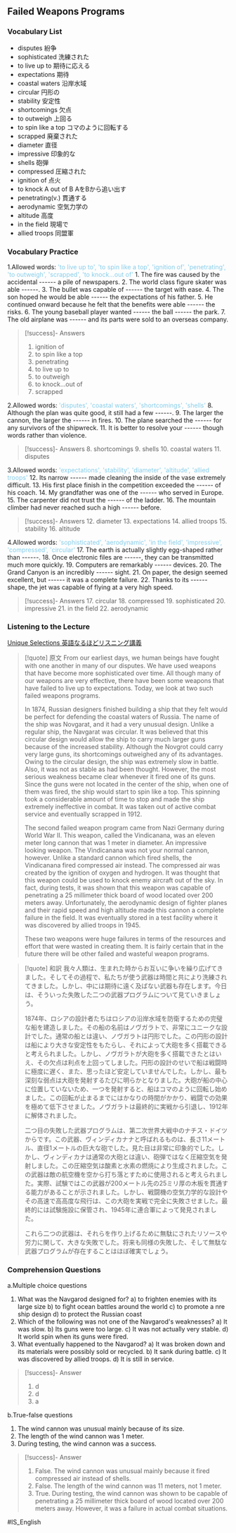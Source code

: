 ## Failed Weapons Programs

### Vocabulary List
- disputes
    紛争
- sophisticated
    洗練された
- to live up to
    期待に応える
- expectations
    期待
- coastal waters
    沿岸水域
- circular
    円形の
- stability
    安定性
- shortcomings
    欠点
- to outweigh
    上回る
- to spin like a top
    コマのように回転する
- scrapped
    廃棄された
- diameter
    直径
- impressive
    印象的な
- shells
    砲弾
- compressed
    圧縮された
- ignition of
    点火
- to knock A out of B
    AをBから追い出す
- penetrating(v.)
    貫通する
- aerodynamic
    空気力学の
- altitude
    高度
- in the field
    現場で
- allied troops
    同盟軍

### Vocabulary Practice
1.Allowed words: <span style="color: #87CEEB;"> 'to live up to', 'to spin like a top', 'ignition of', 'penetrating', 'to outweigh', 'scrapped', 'to knock...out of' </span>
    1. The fire was caused by the accidental ------ a pile of newspapers.
    2. The world class figure skater was able ------.
    3. The bullet was capable of ------ the target with ease.
    4. The son hoped he would be able ------ the expectations of his father.
    5. He continued onward because he felt that the benefits were able ------ the risks.
    6. The young baseball player wanted ------ the ball ------ the park.
    7. The old airplane was ------ and its parts were sold to an overseas company.
> [!success]- Answers
> 1. ignition of
> 2. to spin like a top
> 3. penetrating
> 4. to live up to
> 5. to outweigh
> 6. to knock...out of
> 7. scrapped

2.Allowed words: <span style="color: #87CEEB;"> 'disputes', 'coastal waters', 'shortcomings', 'shells' </span>
    8. Although the plan was quite good, it still had a few ------.
    9. The larger the cannon, the larger the ------ in fires.
    10. The plane searched the ------ for any survivors of the shipwreck.
    11. It is better to resolve your ------ though words rather than violence.
> [!success]- Answers
> 8. shortcomings
> 9. shells
> 10. coastal waters
> 11. disputes

3.Allowed words: <span style="color: #87CEEB;"> 'expectations', 'stability', 'diameter', 'altitude', 'allied troops' </span>
    12. Its narrow ------ made cleaning the inside of the vase extremely difficult.
    13. His first place finish in the competition exceeded the ------ of his coach.
    14. My grandfather was one of the ------ who served in Europe.
    15. The carpenter did not trust the ------ of the ladder.
    16. The mountain climber had never reached such a high ------ before.
> [!success]- Answers
> 12. diameter
> 13. expectations
> 14. allied troops
> 15. stability
> 16. altitude

4.Allowed words: <span style="color: #87CEEB;"> 'sophisticated', 'aerodynamic', 'in the field', 'impressive', 'compressed', 'circular' </span>
    17. The earth is actually slightly egg-shaped rather than ------.
    18. Once electronic files are ------, they can be transmitted much more quickly.
    19. Computers are remarkably ------ devices.
    20. The Grand Canyon is an incredibly ------ sight.
    21. On paper, the design seemed excellent, but ------ it was a complete failure.
    22. Thanks to its ------ shape, the jet was capable of flying at a very high speed.
> [!success]- Answers
> 17. circular
> 18. compressed
> 19. sophisticated
> 20. impressive
> 21. in the field
> 22. aerodynamic

### Listening to the Lecture
[Unique Selections 英語なるほどリスニング講義](https://shohakusha.com/streaming#anchorlink-list-menu)
> [!quote] 原文
> From our earliest days, we human beings have fought with one another in many of our disputes. We have used weapons that have become more sophisticated over time. All though many of our weapons are very effective, there have been some weapons that have failed to live up to expectations. Today, we look at two such failed weapons programs.
>
> In 1874, Russian designers finished building a ship that they felt would be perfect for defending the coastal waters of Russia. The name of the ship was Novgarat, and it had a very unusual design. Unlike a regular ship, the Navgarat was circular. It was believed that this circular design would allow the ship to carry much larger guns because of the increased stability. Although the Novgrot could carry very large guns, its shortcomings outweighed any of its advantages. Owing to the circular design, the ship was extremely slow in battle. Also, it was not as stable as had been thought. However, the most serious weakness became clear whenever it fired one of its guns. Since the guns were not located in the center of the ship, when one of them was fired, the ship would start to spin like a top. This spinning took a considerable amount of time to stop and made the ship extremely ineffective in combat. It was taken out of active combat service and eventually scrapped in 1912.
>
> The second failed weapon program came from Nazi Germany during World War II. This weapon, called the Vindicanana, was an eleven meter long cannon that was 1 meter in diameter. An impressive looking weapon. The Vindicanana was not your normal cannon, however. Unlike a standard cannon which fired shells, the Vindicanana fired compressed air instead. The compressed air was created by the ignition of oxygen and hydrogen. It was thought that this weapon could be used to knock enemy aircraft out of the sky. In fact, during tests, it was shown that this weapon was capable of penetrating a 25 millimeter thick board of wood located over 200 meters away. Unfortunately, the aerodynamic design of fighter planes and their rapid speed and high altitude made this cannon a complete failure in the field. It was eventually stored in a test facility where it was discovered by allied troops in 1945.
>
> These two weapons were huge failures in terms of the resources and effort that were wasted in creating them. It is fairly certain that in the future there will be other failed and wasteful weapon programs.

> [!quote] 和訳
> 我々人類は、生まれた時からお互いに争いを繰り広げてきました。そしてその過程で、私たちが使う武器は時間と共により洗練されてきました。しかし、中には期待に遠く及ばない武器も存在します。今日は、そういった失敗した二つの武器プログラムについて見ていきましょう。
>
> 1874年、ロシアの設計者たちはロシアの沿岸水域を防衛するための完璧な船を建造しました。その船の名前はノヴガラトで、非常にユニークな設計でした。通常の船とは違い、ノヴガラトは円形でした。この円形の設計は船により大きな安定性をもたらし、それによって大砲を多く搭載できると考えられました。しかし、ノヴガラトが大砲を多く搭載できたとはいえ、その欠点は利点を上回ってしました。円形の設計のせいで船は戦闘時に極度に遅く、また、思ったほど安定していませんでした。しかし、最も深刻な弱点は大砲を発射するたびに明らかとなりました。大砲が船の中心に位置していないため、一つを発射すると、船はコマのように回転し始めました。この回転が止まるまでにはかなりの時間がかかり、戦闘での効果を極めて低下させました。ノヴガラトは最終的に実戦から引退し、1912年に解体されました。
>
> 二つ目の失敗した武器プログラムは、第二次世界大戦中のナチス・ドイツからです。この武器、ヴィンディカナナと呼ばれるものは、長さ11メートル、直径1メートルの巨大な砲でした。見た目は非常に印象的でした。しかし、ヴィンディカナは通常の大砲とは違い、砲弾ではなく圧縮空気を発射しました。この圧縮空気は酸素と水素の燃焼により生成されました。この武器は敵の航空機を空から打ち落とすために使用されると考えられました。実際、試験ではこの武器が200メートル先の25ミリ厚の木板を貫通する能力があることが示されました。しかし、戦闘機の空気力学的な設計やその高速で高高度な飛行は、この大砲を実戦で完全に失敗させました。最終的には試験施設に保管され、1945年に連合軍によって発見されました。
>
> これら二つの武器は、それらを作り上げるために無駄にされたリソースや労力に関して、大きな失敗でした。将来も同様の失敗した、そして無駄な武器プログラムが存在することはほぼ確実でしょう。

### Comprehension Questions
a.Multiple choice questions
1. What was the Navgarod designed for?
    a) to frighten enemies with its large size
    b) to fight ocean battles around the world
    c) to promote a nre ship design
    d) to protect the Russian coast
2. Which of the following was not one of the Navgarod's weaknesses?
    a) It was slow.
    b) Its guns were too large.
    c) It was not actually very stable.
    d) It world spin when its guns were fired.
3. What eventually happened to the Navgarod?
    a) It was broken down and its materials were possibly sold or recycled.
    b) It sank during battle.
    c) It was discovered by allied troops.
    d) It is still in service.
> [!success]- Answer
> 1. d
> 2. d
> 3. a

b.True-false questions
1. The wind cannon was unusual mainly because of its size.
2. The length of the wind cannon was 1 meter.
3. During testing, the wind cannon was a success.
> [!success]- Answer
> 1. False. The wind cannon was unusual mainly because it fired compressed air instead of shells.
> 2. False. The length of the wind cannon was 11 meters, not 1 meter.
> 3. True. During testing, the wind cannon was shown to be capable of penetrating a 25 millimeter thick board of wood located over 200 meters away. However, it was a failure in actual combat situations.

#IS_English 